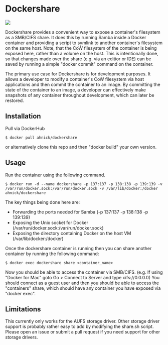 # Dockershare

[![](https://images.microbadger.com/badges/image/ahnick/dockershare.svg)](https://microbadger.com/images/ahnick/dockershare "Get your own image badge on microbadger.com")

Dockershare provides a convenient way to expose a container's filesystem as a SMB/CIFS share.  It does this by running Samba inside a Docker container and providing a script to symlink to another container's filesystem on the same host.  Note, that the CoW filesystem of the container is being exposed here, rather than a volume on the host.  This is intentionally done, so that changes made over the share (e.g. via an editior or IDE) can be saved by running a simple "docker commit" command on the container.

The primary use case for Dockershare is for development purposes.  It allows a developer to modify a container's CoW filesystem via host applications and then commit the container to an image.  By committing the state of the container to an image, a developer can effectively make snapshots of any container throughout development, which can later be restored.

## Installation

Pull via DockerHub

	$ docker pull ahnick/dockershare

or alternatively clone this repo and then "docker build" your own version.

## Usage

Run the container using the following command.

	$ docker run -d --name dockershare -p 137:137 -p 138:138 -p 139:139 -v /var/run/docker.sock:/var/run/docker.sock -v /var/lib/docker:/docker ahnick/dockershare

The key things being done here are:
* Forwarding the ports needed for Samba (-p 137:137 -p 138:138 -p 139:139)
* Exposing the Unix socket for Docker (/var/run/docker.sock:/var/run/docker.sock)
* Exposing the directory containing Docker on the host VM (/var/lib/docker:/docker)

Once the dockershare container is running then you can share another container by running the following command:

	$ docker exec dockershare share <container_name>

Now you should be able to access the container via SMB/CIFS.  (e.g. If using "Docker for Mac" goto Go > Connect to Server and type cifs://0.0.0.0)  You should connect as a guest user and then you should be able to access the "containers" share, which should have any container you have exposed via "docker exec".

## Limitations

This currently only works for the AUFS storage driver.  Other storage driver support is probably rather easy to add by modifying the share.sh script.  Please open an issue or submit a pull request if you need support for other storage drivers.
